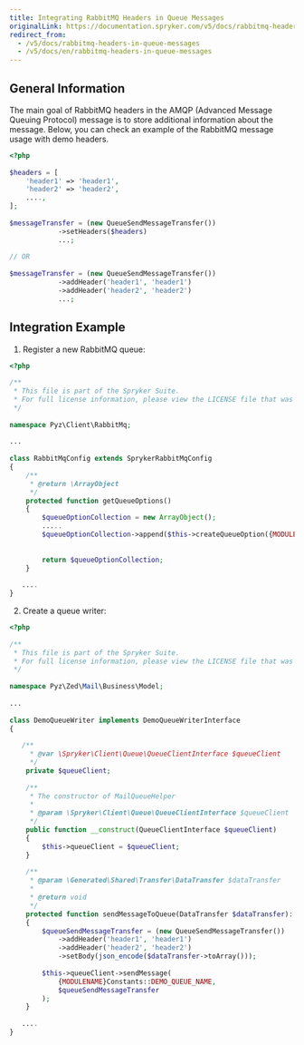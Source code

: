 ```yaml
---
title: Integrating RabbitMQ Headers in Queue Messages
originalLink: https://documentation.spryker.com/v5/docs/rabbitmq-headers-in-queue-messages
redirect_from:
  - /v5/docs/rabbitmq-headers-in-queue-messages
  - /v5/docs/en/rabbitmq-headers-in-queue-messages
---
```


## General Information
The main goal of RabbitMQ headers in the AMQP (Advanced Message Queuing Protocol) message is to store additional information about the message. Below, you can check an example of the RabbitMQ message usage with demo headers.

```php
<?php
 
$headers = [
    'header1' => 'header1',
    'header2' => 'header2',
    ....,
];
 
$messageTransfer = (new QueueSendMessageTransfer())
            ->setHeaders($headers)
            ...;
 
// OR
 
$messageTransfer = (new QueueSendMessageTransfer())
            ->addHeader('header1', 'header1')
            ->addHeader('header2', 'header2')
            ...;
```

## Integration Example
1. Register a new RabbitMQ queue:
```php
<?php
 
/**
 * This file is part of the Spryker Suite.
 * For full license information, please view the LICENSE file that was distributed with this source code.
 */
 
namespace Pyz\Client\RabbitMq;
 
...
 
class RabbitMqConfig extends SprykerRabbitMqConfig
{
    /**
     * @return \ArrayObject
     */
    protected function getQueueOptions()
    {
        $queueOptionCollection = new ArrayObject();
        .....
        $queueOptionCollection->append($this->createQueueOption({MODULENAME}Constants::DEMO_QUEUE_NAME, {MODULENAME}Constants::'DEMO_ERROR_QUEUE_NAME'));
        
 
        return $queueOptionCollection;
    }
 
   ....
}
```
2. Create a queue writer:
```php
<?php
 
/**
 * This file is part of the Spryker Suite.
 * For full license information, please view the LICENSE file that was distributed with this source code.
 */
 
namespace Pyz\Zed\Mail\Business\Model;
 
...
 
class DemoQueueWriter implements DemoQueueWriterInterface
{
     
   /**
     * @var \Spryker\Client\Queue\QueueClientInterface $queueClient
     */
    private $queueClient;
 
    /**
     * The constructor of MailQueueHelper
     *
     * @param \Spryker\Client\Queue\QueueClientInterface $queueClient
     */
    public function __construct(QueueClientInterface $queueClient)
    {
        $this->queueClient = $queueClient;
    }
 
    /**
     * @param \Generated\Shared\Transfer\DataTransfer $dataTransfer
     *
     * @return void
     */
    protected function sendMessageToQueue(DataTransfer $dataTransfer): void
    {
        $queueSendMessageTransfer = (new QueueSendMessageTransfer())
            ->addHeader('header1', 'header1')
            ->addHeader('header2', 'header2')
            ->setBody(json_encode($dataTransfer->toArray()));
 
        $this->queueClient->sendMessage(
            {MODULENAME}Constants::DEMO_QUEUE_NAME,
            $queueSendMessageTransfer
        );
    }
 
   ....
}
```

<!--
**See also:**

* Queue
* Migration Guide - RabbitMQ
--> 

<!-- _Last review date: Mar 05, 2019_ by Oleksandr Myrnyi, Andrii Tserkovnyi -->
